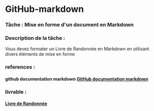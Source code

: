 # GitHub-markdown

 ###  Tâche : Mise en forme d'un document en Markdown

###  Description de la tâche :
Vous devez formater un Livre de Randonnée en Markdown en utilisant divers éléments de mise en forme
 ###  references : 
 #### github documentation markdown [GitHub documentation markdown ](https://docs.github.com/fr/get-started/writing-on-github/getting-started-with-writing-and-formatting-on-github/basic-writing-and-formatting-syntax)
 ### livrable :
 ####  [Livre de Randonnée ](https://github.com/zaani12/CNMH/blob/main/Branche-technique/labs/lab%20Github-markdown/randonner.md)
